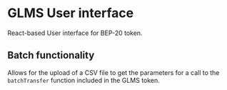 # GLMS User interface

React-based User interface for BEP-20 token.

## Batch functionality

Allows for the upload of a CSV file to get the parameters for a call to the `batchTransfer` function included in the GLMS token.

